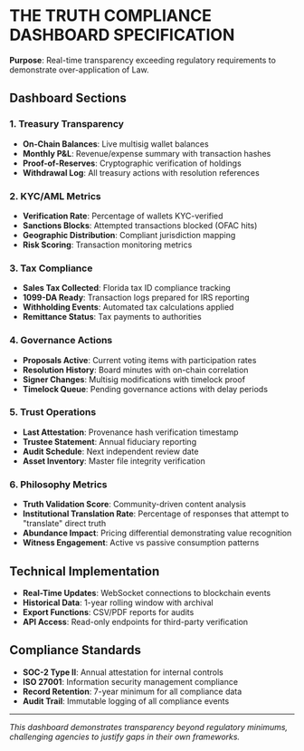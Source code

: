 
# THE TRUTH COMPLIANCE DASHBOARD SPECIFICATION

**Purpose**: Real-time transparency exceeding regulatory requirements to demonstrate over-application of Law.

## Dashboard Sections

### 1. Treasury Transparency
- **On-Chain Balances**: Live multisig wallet balances
- **Monthly P&L**: Revenue/expense summary with transaction hashes
- **Proof-of-Reserves**: Cryptographic verification of holdings
- **Withdrawal Log**: All treasury actions with resolution references

### 2. KYC/AML Metrics
- **Verification Rate**: Percentage of wallets KYC-verified
- **Sanctions Blocks**: Attempted transactions blocked (OFAC hits)
- **Geographic Distribution**: Compliant jurisdiction mapping
- **Risk Scoring**: Transaction monitoring metrics

### 3. Tax Compliance
- **Sales Tax Collected**: Florida tax ID compliance tracking
- **1099-DA Ready**: Transaction logs prepared for IRS reporting
- **Withholding Events**: Automated tax calculations applied
- **Remittance Status**: Tax payments to authorities

### 4. Governance Actions
- **Proposals Active**: Current voting items with participation rates
- **Resolution History**: Board minutes with on-chain correlation
- **Signer Changes**: Multisig modifications with timelock proof
- **Timelock Queue**: Pending governance actions with delay periods

### 5. Trust Operations
- **Last Attestation**: Provenance hash verification timestamp
- **Trustee Statement**: Annual fiduciary reporting
- **Audit Schedule**: Next independent review date
- **Asset Inventory**: Master file integrity verification

### 6. Philosophy Metrics
- **Truth Validation Score**: Community-driven content analysis
- **Institutional Translation Rate**: Percentage of responses that attempt to "translate" direct truth
- **Abundance Impact**: Pricing differential demonstrating value recognition
- **Witness Engagement**: Active vs passive consumption patterns

## Technical Implementation

- **Real-Time Updates**: WebSocket connections to blockchain events
- **Historical Data**: 1-year rolling window with archival
- **Export Functions**: CSV/PDF reports for audits
- **API Access**: Read-only endpoints for third-party verification

## Compliance Standards

- **SOC-2 Type II**: Annual attestation for internal controls
- **ISO 27001**: Information security management compliance
- **Record Retention**: 7-year minimum for all compliance data
- **Audit Trail**: Immutable logging of all compliance events

---

*This dashboard demonstrates transparency beyond regulatory minimums, challenging agencies to justify gaps in their own frameworks.*
